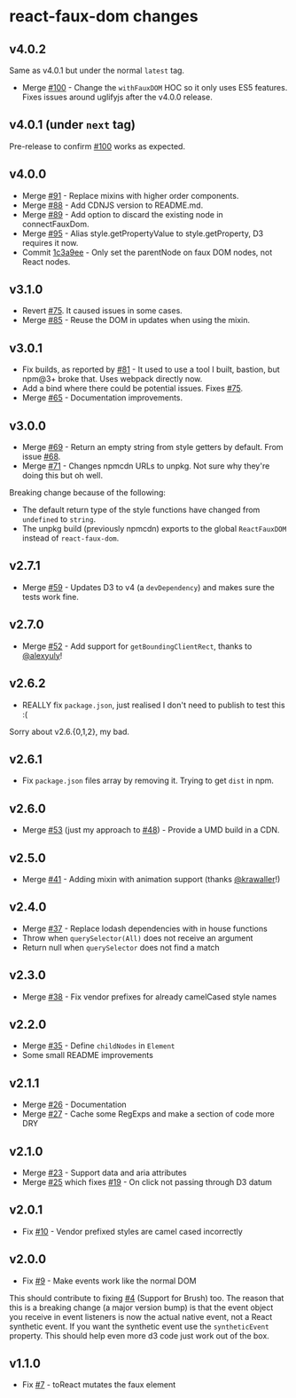 # react-faux-dom changes

## v4.0.2

Same as v4.0.1 but under the normal `latest` tag.

 * Merge [#100](https://github.com/Olical/react-faux-dom/pull/100) - Change the `withFauxDOM` HOC so it only uses ES5 features. Fixes issues around uglifyjs after the v4.0.0 release.

## v4.0.1 (under `next` tag)

Pre-release to confirm [#100](https://github.com/Olical/react-faux-dom/pull/100) works as expected.

## v4.0.0

 * Merge [#91](https://github.com/Olical/react-faux-dom/pull/91) - Replace mixins with higher order components.
 * Merge [#88](https://github.com/Olical/react-faux-dom/pull/88) - Add CDNJS version to README.md.
 * Merge [#89](https://github.com/Olical/react-faux-dom/pull/89) - Add option to discard the existing node in connectFauxDom.
 * Merge [#95](https://github.com/Olical/react-faux-dom/pull/95) - Alias style.getPropertyValue to style.getProperty, D3 requires it now.
 * Commit [1c3a9ee](https://github.com/Olical/react-faux-dom/commit/1c3a9ee872ccddca49efd8a24b4f419c24da199b) - Only set the parentNode on faux DOM nodes, not React nodes.

## v3.1.0

 * Revert [#75](https://github.com/Olical/react-faux-dom/issues/75). It caused issues in some cases.
 * Merge [#85](https://github.com/Olical/react-faux-dom/pull/85) - Reuse the DOM in updates when using the mixin.

## v3.0.1

 * Fix builds, as reported by [#81](https://github.com/Olical/react-faux-dom/issues/81) - It used to use a tool I built, bastion, but npm@3+ broke that. Uses webpack directly now.
 * Add a bind where there could be potential issues. Fixes [#75](https://github.com/Olical/react-faux-dom/issues/75).
 * Merge [#65](https://github.com/Olical/react-faux-dom/pull/65) - Documentation improvements.

## v3.0.0

 * Merge [#69](https://github.com/Olical/react-faux-dom/pull/69) - Return an empty string from style getters by default. From issue [#68](https://github.com/Olical/react-faux-dom/issues/68).
 * Merge [#71](https://github.com/Olical/react-faux-dom/pull/71) - Changes npmcdn URLs to unpkg. Not sure why they're doing this but oh well.

Breaking change because of the following:

 * The default return type of the style functions have changed from `undefined` to `string`.
 * The unpkg build (previously npmcdn) exports to the global `ReactFauxDOM` instead of `react-faux-dom`.

## v2.7.1

 * Merge [#59](https://github.com/Olical/react-faux-dom/pull/59) - Updates D3 to v4 (a `devDependency`) and makes sure the tests work fine.

## v2.7.0

 * Merge [#52](https://github.com/Olical/react-faux-dom/pull/52) - Add support for `getBoundingClientRect`, thanks to [@alexyuly](https://github.com/alexyuly)!

## v2.6.2

 * REALLY fix `package.json`, just realised I don't need to publish to test this :(

Sorry about v2.6.{0,1,2}, my bad.

## v2.6.1

 * Fix `package.json` files array by removing it. Trying to get `dist` in npm.

## v2.6.0

 * Merge [#53](https://github.com/Olical/react-faux-dom/pull/53) (just my approach to [#48](https://github.com/Olical/react-faux-dom/pull/48)) - Provide a UMD build in a CDN.

## v2.5.0

 * Merge [#41](https://github.com/Olical/react-faux-dom/pull/41) - Adding mixin with animation support (thanks [@krawaller](https://github.com/krawaller)!)

## v2.4.0

 * Merge [#37](https://github.com/Olical/react-faux-dom/pull/37) - Replace lodash dependencies with in house functions
 * Throw when `querySelector(All)` does not receive an argument
 * Return null when `querySelector` does not find a match

## v2.3.0

 * Merge [#38](https://github.com/Olical/react-faux-dom/pull/38) - Fix vendor prefixes for already camelCased style names

## v2.2.0

 * Merge [#35](https://github.com/Olical/react-faux-dom/pull/35) - Define `childNodes` in `Element`
 * Some small README improvements

## v2.1.1

 * Merge [#26](https://github.com/Olical/react-faux-dom/pull/26) - Documentation
 * Merge [#27](https://github.com/Olical/react-faux-dom/pull/27) - Cache some RegExps and make a section of code more DRY

## v2.1.0

 * Merge [#23](https://github.com/Olical/react-faux-dom/pull/23) - Support data and aria attributes
 * Merge [#25](https://github.com/Olical/react-faux-dom/pull/25) which fixes [#19](https://github.com/Olical/react-faux-dom/issues/19) - On click not passing through D3 datum

## v2.0.1

 * Fix [#10](https://github.com/Olical/react-faux-dom/issues/10) - Vendor prefixed styles are camel cased incorrectly

## v2.0.0

 * Fix [#9](https://github.com/Olical/react-faux-dom/issues/9) - Make events work like the normal DOM

This should contribute to fixing [#4](https://github.com/Olical/react-faux-dom/issues/4) (Support for Brush) too. The reason that this is a breaking change (a major version bump) is that the event object you receive in event listeners is now the actual native event, not a React synthetic event. If you want the synthetic event use the `syntheticEvent` property. This should help even more d3 code just work out of the box.

## v1.1.0

 * Fix [#7](https://github.com/Olical/react-faux-dom/issues/7) - toReact mutates the faux element
